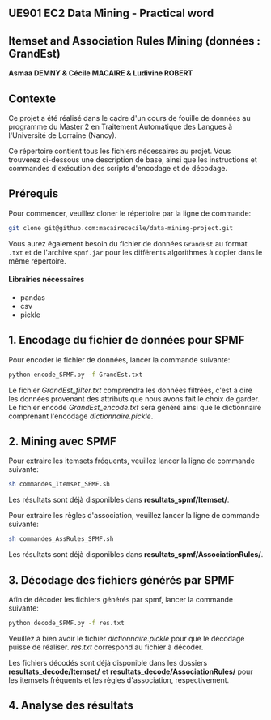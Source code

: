 ## UE901 EC2 Data Mining - Practical word
## Itemset and Association Rules Mining (données : GrandEst)

**Asmaa DEMNY & Cécile MACAIRE & Ludivine ROBERT**


## Contexte
Ce projet a été réalisé dans le cadre d'un cours de fouille de données au programme du Master 2 en Traitement Automatique des Langues à l'Université de Lorraine (Nancy).

Ce répertoire contient tous les fichiers nécessaires au projet. Vous trouverez ci-dessous une description de base, ainsi que les instructions et commandes d'exécution des scripts d'encodage et de décodage.

## Prérequis

Pour commencer, veuillez cloner le répertoire par la ligne de commande:

```bash
git clone git@github.com:macairececile/data-mining-project.git
```

Vous aurez également besoin du fichier de données ```GrandEst``` au format ```.txt``` et de l'archive ```spmf.jar``` pour les différents algorithmes à copier dans le même répertoire. 

#### Librairies nécessaires

- pandas
- csv
- pickle

## 1. Encodage du fichier de données pour SPMF

Pour encoder le fichier de données, lancer la commande suivante:

```bash
python encode_SPMF.py -f GrandEst.txt
```
Le fichier _GrandEst_filter.txt_ comprendra les données filtrées, c'est à dire les données provenant des attributs que nous avons fait le choix de garder.
Le fichier encodé _GrandEst_encode.txt_ sera généré ainsi que le dictionnaire comprenant l'encodage _dictionnaire.pickle_.

## 2. Mining avec SPMF

Pour extraire les itemsets fréquents, veuillez lancer la ligne de commande suivante:

```bash
sh commandes_Itemset_SPMF.sh
```

Les résultats sont déjà disponibles dans **resultats_spmf/Itemset/**.

Pour extraire les règles d'association, veuillez lancer la ligne de commande suivante:

```bash
sh commandes_AssRules_SPMF.sh
```

Les résultats sont déjà disponibles dans **resultats_spmf/AssociationRules/**.

## 3. Décodage des fichiers générés par SPMF

Afin de décoder les fichiers générés par spmf, lancer la commande suivante:

```bash
python decode_SPMF.py -f res.txt
```

Veuillez à bien avoir le fichier _dictionnaire.pickle_ pour que le décodage puisse de réaliser.
_res.txt_ correspond au fichier à décoder. 

Les fichiers décodés sont déjà disponible dans les dossiers **resultats_decode/Itemset/** et **resultats_decode/AssociationRules/** pour les itemsets fréquents et les règles d'association, respectivement.

## 4. Analyse des résultats
